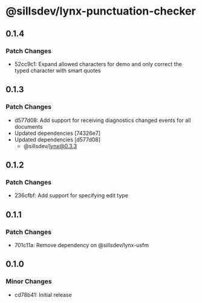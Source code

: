 # @sillsdev/lynx-punctuation-checker

## 0.1.4

### Patch Changes

- 52cc9c1: Expand allowed characters for demo and only correct the typed character with smart quotes

## 0.1.3

### Patch Changes

- d577d08: Add support for receiving diagnostics changed events for all documents
- Updated dependencies [74326e7]
- Updated dependencies [d577d08]
  - @sillsdev/lynx@0.3.3

## 0.1.2

### Patch Changes

- 236cfbf: Add support for specifying edit type

## 0.1.1

### Patch Changes

- 701c11a: Remove dependency on @sillsdev/lynx-usfm

## 0.1.0

### Minor Changes

- cd78b41: Initial release

